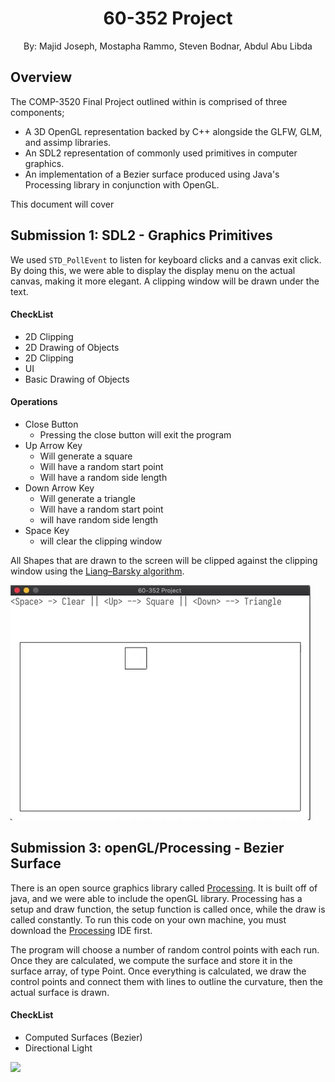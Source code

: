 ﻿# <center>60-352 Project</center>
<center>By: Majid Joseph, Mostapha Rammo, Steven Bodnar, Abdul Abu Libda</center>

## Overview
The COMP-3520 Final Project outlined within is comprised of three components; 

 - A 3D OpenGL representation backed by C++ alongside the GLFW, GLM, and assimp libraries. 
 - An SDL2 representation of commonly used primitives in computer graphics.
 - An implementation of a Bezier surface produced using Java's Processing library in conjunction with OpenGL.

This document will cover 




## Submission 1: SDL2 - Graphics Primitives
We used `STD_PollEvent` to listen for keyboard clicks and a canvas exit click. By doing this, we were able to display the display menu on the actual canvas, making it more elegant. A clipping window will be drawn under the text.

#### CheckList
 - 2D Clipping
 - 2D Drawing of Objects
 - 2D Clipping
 - UI
 - Basic Drawing of Objects

#### Operations

 - Close Button
	 - Pressing the close button will exit the program
-	Up Arrow Key
	-	Will generate a square
	-	Will have a random start point
	-	Will have a random side length
- Down Arrow Key
	- Will generate a triangle
	- Will have a random start point
	- will have random side length
- Space Key
	- will clear the clipping window

All Shapes that are drawn to the screen will be clipped against the clipping window using the [Liang–Barsky algorithm](https://en.wikipedia.org/wiki/Liang%E2%80%93Barsky_algorithm).

![](sdl.gif)

## Submission 3: openGL/Processing - Bezier Surface
There is an open source graphics library called [Processing](https://processing.org/). It is built off of java, and we were able to include the openGL library. Processing has a setup and draw function, the setup function is called once, while the draw is called constantly. To run this code on your own machine, you must download the [Processing](https://processing.org/download/) IDE first.

The program will choose a number of random control points with each run. Once they are calculated, we compute the surface and store it in the surface array, of type Point. Once everything is calculated, we draw the control points and connect them with lines to outline the curvature, then the actual surface is drawn.

#### CheckList
 - Computed Surfaces (Bezier)
 - Directional Light

![](beziergif.gif)

